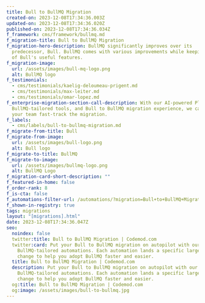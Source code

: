 ```yaml
---
title: Bull to BullMQ Migration
created-on: 2023-12-08T17:34:36.003Z
updated-on: 2023-12-08T17:34:36.020Z
published-on: 2023-12-08T17:34:36.034Z
f_framework: cms/framework/bullmq.md
f_migration-title: Bull to BullMQ Migration
f_migration-hero-description: BullMQ significantly improves over its
  predecessor, Bull. BullMQ comes with various improvements while keeping many
  of Bull's useful features.
f_migration-image:
  url: /assets/images/bull-mq-logo.png
  alt: BullMQ logo
f_testimonials:
  - cms/testimonials/kaelig-deloumeau-prigent.md
  - cms/testimonials/max-leiter.md
  - cms/testimonials/omar-lopez.md
f_enterprise-migration-section-call-description: With our AI-powered Platform,
  BullMQ-tailored tools, and Bull to BullMQ migration experience, we can help
  your team fast-track the migration.
f_labels:
  - cms/labels/bull-to-bullmq-migration.md
f_migrate-from-title: Bull
f_migrate-from-image:
  url: /assets/images/bull-logo.png
  alt: Bull logo
f_migrate-to-title: BullMQ
f_migrate-to-image:
  url: /assets/images/bullmq-logo.png
  alt: BullMQ Logo
f_migration-card-short-description: ""
f_featured-in-home: false
f_order-rank: 8
f_is-cta: false
f_automations-filter-url: /automations/?migration=Bull+to+BullMQ+Migration
f_shown-in-registry: true
tags: migrations
layout: "[migrations].html"
date: 2023-12-08T17:34:36.047Z
seo:
  noindex: false
  twitter:title: Bull to BullMQ Migration | Codemod.com
  twitter:card: Put your Bull to BullMQ migration on autopilot with our
    BullMQ-tailored automations. Each automation lands a specific large-scale
    change to help you adopt BullMQ faster and easier.
  title: Bull to BullMQ Migration | Codemod.com
  description: Put your Bull to BullMQ migration on autopilot with our
    BullMQ-tailored automations. Each automation lands a specific large-scale
    change to help you adopt BullMQ faster and easier.
  og:title: Bull to BullMQ Migration | Codemod.com
  og:image: /assets/images/bull-to-bullmq.jpg
---
```


